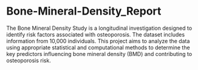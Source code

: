 # Bone-Mineral-Density_Report
The Bone Mineral Density Study is a longitudinal investigation designed to identify risk factors associated with osteoporosis. 
The dataset includes information from 10,000 individuals. 
This project aims to analyze the data using appropriate statistical and computational methods to determine the key predictors influencing bone mineral density (BMD) and contributing to osteoporosis risk.
